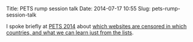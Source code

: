 Title: PETS rump session talk
Date: 2014-07-17 10:55
Slug: pets-rump-session-talk

I spoke briefly at [PETS
2014](https://www.petsymposium.org/2014/index.php) about [which websites
are censored in which countries, and what we can learn just from the
lists](slides.pdf).


